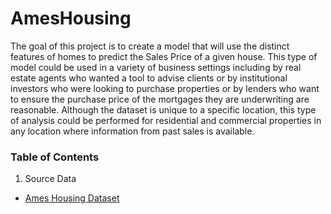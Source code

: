 # AmesHousing
The goal of this project is to create a model that will use the distinct features of homes to predict the Sales Price of a given house.  This type of model could be used in a variety of business settings including by real estate agents who wanted a tool to advise clients or by institutional investors who were looking to purchase  properties or by lenders who want to ensure the purchase price of the mortgages they are underwriting are reasonable.  Although the dataset is unique to a specific location, this type of analysis could be performed for residential and commercial properties in any location where information from past sales is available. 

### Table of Contents
1. Source Data
  * [Ames Housing Dataset](https://www.kaggle.com/datasets/prevek18/ames-housing-dataset?select=AmesHousing.csv)
